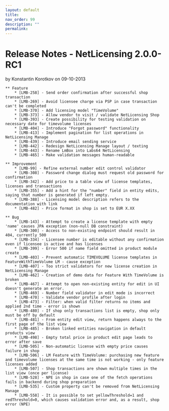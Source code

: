 ```yaml
---
layout: default
title:
nav_order: 99
description: ""
permalink:
---
```


Release Notes - NetLicensing 2.0.0-RC1
=====================================================================

by <span class="editor"> Konstantin Korotkov</span> on 09-10-2013

    ** Feature
        * [LMB-258] - Send order confirmation after successful shop transaction
        * [LMB-269] - Avoid licensee charge via PSP in case transaction can't be completed
        * [LMB-370] - Add licensing model "TimeVolume"
        * [LMB-373] - Allow vendor to visit / validate NetLicensing Shop
        * [LMB-393] - Create possibility for testing validation on necessary date for timevolume licenses
        * [LMB-404] - Introduce "Forgot password" functionality
        * [LMB-413] - Implement pagination for list operations in NetLicensing Manage
        * [LMB-439] - Introduce email sending service
        * [LMB-442] - Redesign NetLicensing Manage layout / texting
        * [LMB-443] - Rename LmBox into Labs64 NetLicensing
        * [LMB-465] - Make validation messages human-readable

    ** Improvement
        * [LMB-99] - Refine external number edit control validator
        * [LMB-308] - Password change dialog must request old password for confirmation
        * [LMB-342] - Add price to a table view of license templates, licenses and transactions
        * [LMB-355] - Add a hint for the "number" field in entity edits, saying that number is generated if left empty.
        * [LMB-388] - Licensing model description refers to the documentation with link
        * [LMB-482] - Price format in shop is set to EUR X.XX

    ** Bug
        * [LMB-143] - Attempt to create a license template with empty 'name' causes JPA exception (non-null DB constraint)
        * [LMB-300] - Access to non-existing endpoint should result in 404, currently 500
        * [LMB-334] - Licensee number is editable without any confirmation even if licensee is active and has licenses
        * [LMB-399] - Error 500 if name field omitted in product module create
        * [LMB-403] - Prevent automatic TIMEVOLUME license templates in FeatureWithTimeVolume LM - cause exception
        * [LMB-407] - Too strict validators for new license creation in NetLicensing Manage
        * [LMB-462] - Creation of demo data for Feature With TimeVolume is broken
        * [LMB-467] - Attempt to open non-existing entity for edit in UI doesn't generate an error.
        * [LMB-469] - Number field validator in edit mode is incorrect
        * [LMB-470] - Validate vendor profile after login
        * [LMB-473] - Filter: when valid filter returns no items and applied 2nd time - error is shown
        * [LMB-480] - If shop only transactions list is empty, shop only must be off by default
        * [LMB-481] - From entity edit view, return happens always to the first page of the list view
        * [LMB-485] - Broken linked entities navigation in default products view
        * [LMB-498] - Empty total price in product edit page leads to error after save
        * [LMB-505] - Non-automatic license with empty price causes failure in shop
        * [LMB-506] - LM Feature with TimeVolume: purchasing new feature and timevolume licenses at the same time is not working - only feature licenses added
        * [LMB-507] - Shop transactions are shown multiple times in the list view (once per license)
        * [LMB-528] - NPE in shop in case one of the fetch operations fails in backend during shop preparation
        * [LMB-535] - Custom property can't be removed from NetLicensing Manage
        * [LMB-558] - It is possible to set yellowThreshold=1 and redThreshold=0, which causes validation error and, as a result, shop error (NPE)
